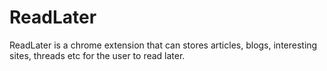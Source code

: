 # ReadLater
ReadLater is a chrome extension that can stores articles, blogs, interesting sites, threads etc for the user to read later. 
